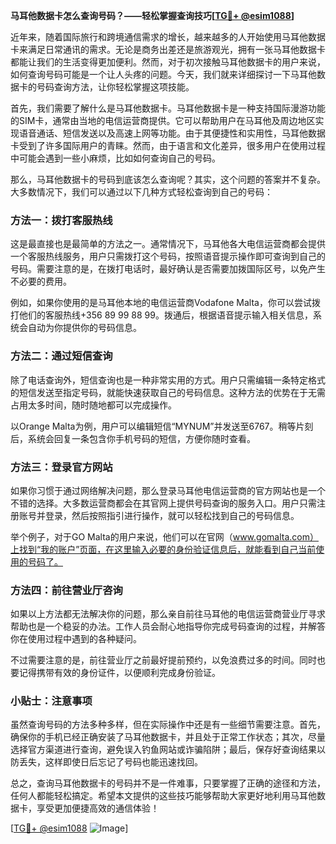 **马耳他数据卡怎么查询号码？——轻松掌握查询技巧[[TG💪+ @esim1088](https://t.me/s/esim1088)]**

近年来，随着国际旅行和跨境通信需求的增长，越来越多的人开始使用马耳他数据卡来满足日常通讯的需求。无论是商务出差还是旅游观光，拥有一张马耳他数据卡都能让我们的生活变得更加便利。然而，对于初次接触马耳他数据卡的用户来说，如何查询号码可能是一个让人头疼的问题。今天，我们就来详细探讨一下马耳他数据卡的号码查询方法，让你轻松掌握这项技能。

首先，我们需要了解什么是马耳他数据卡。马耳他数据卡是一种支持国际漫游功能的SIM卡，通常由当地的电信运营商提供。它可以帮助用户在马耳他及周边地区实现语音通话、短信发送以及高速上网等功能。由于其便捷性和实用性，马耳他数据卡受到了许多国际用户的青睐。然而，由于语言和文化差异，很多用户在使用过程中可能会遇到一些小麻烦，比如如何查询自己的号码。

那么，马耳他数据卡的号码到底该怎么查询呢？其实，这个问题的答案并不复杂。大多数情况下，我们可以通过以下几种方式轻松查询到自己的号码：

### 方法一：拨打客服热线

这是最直接也是最简单的方法之一。通常情况下，马耳他各大电信运营商都会提供一个客服热线服务，用户只需拨打这个号码，按照语音提示操作即可查询到自己的号码。需要注意的是，在拨打电话时，最好确认是否需要加拨国际区号，以免产生不必要的费用。

例如，如果你使用的是马耳他本地的电信运营商Vodafone Malta，你可以尝试拨打他们的客服热线+356 89 99 88 99。拨通后，根据语音提示输入相关信息，系统会自动为你提供你的号码信息。

### 方法二：通过短信查询

除了电话查询外，短信查询也是一种非常实用的方式。用户只需编辑一条特定格式的短信发送至指定号码，就能快速获取自己的号码信息。这种方法的优势在于无需占用太多时间，随时随地都可以完成操作。

以Orange Malta为例，用户可以编辑短信“MYNUM”并发送至6767。稍等片刻后，系统会回复一条包含你手机号码的短信，方便你随时查看。

### 方法三：登录官方网站

如果你习惯于通过网络解决问题，那么登录马耳他电信运营商的官方网站也是一个不错的选择。大多数运营商都会在其官网上提供号码查询的服务入口。用户只需注册账号并登录，然后按照指引进行操作，就可以轻松找到自己的号码信息。

举个例子，对于GO Malta的用户来说，他们可以在官网（www.gomalta.com）上找到“我的账户”页面，在这里输入必要的身份验证信息后，就能看到自己当前使用的号码了。

### 方法四：前往营业厅咨询

如果以上方法都无法解决你的问题，那么亲自前往马耳他的电信运营商营业厅寻求帮助也是一个稳妥的办法。工作人员会耐心地指导你完成号码查询的过程，并解答你在使用过程中遇到的各种疑问。

不过需要注意的是，前往营业厅之前最好提前预约，以免浪费过多的时间。同时也要记得携带有效的身份证件，以便顺利完成身份验证。

### 小贴士：注意事项

虽然查询号码的方法多种多样，但在实际操作中还是有一些细节需要注意。首先，确保你的手机已经正确安装了马耳他数据卡，并且处于正常工作状态；其次，尽量选择官方渠道进行查询，避免误入钓鱼网站或诈骗陷阱；最后，保存好查询结果以防丢失，这样即使日后忘记了号码也能迅速找回。

总之，查询马耳他数据卡的号码并不是一件难事，只要掌握了正确的途径和方法，任何人都能轻松搞定。希望本文提供的这些技巧能够帮助大家更好地利用马耳他数据卡，享受更加便捷高效的通信体验！

[[TG💪+ @esim1088](https://t.me/s/esim1088) ![Image](https://i.postimg.cc/4NQfJmqS/Snipaste-2025-05-13-00-14-12.png)]